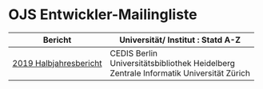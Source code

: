 # OJS Entwickler-Mailingliste

| Bericht | Universität/ Institut  : Statd A-Z  |
| --- |  --- |
[2019 Halbjahresbericht](berichte/2019-02.md) | CEDIS  Berlin <br> Universitätsbibliothek Heidelberg <br>Zentrale Informatik Universität Zürich |


